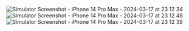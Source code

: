 
![Simulator Screenshot - iPhone 14 Pro Max - 2024-03-17 at 23 12 34](https://github.com/marcelodev30/trilhaapp/assets/161260493/b63a1f8c-83ce-4e28-9108-633b5497b385)
![Simulator Screenshot - iPhone 14 Pro Max - 2024-03-17 at 23 12 48](https://github.com/marcelodev30/trilhaapp/assets/161260493/040e272c-cec9-4ede-a011-a76ec4e168b1)
![Simulator Screenshot - iPhone 14 Pro Max - 2024-03-17 at 23 12 39](https://github.com/marcelodev30/trilhaapp/assets/161260493/936b8ad5-6cb3-4cf9-8e94-378c26f9f8c6)
